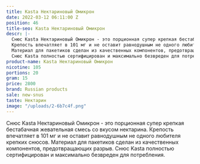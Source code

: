 ```yaml
---
title: Kasta Нектариновый Омикрон
date: 2022-03-12 06:11:00 Z
position: 46
title-seo: Kasta Нектариновый Омикрон
descr: |-
  Снюс Kasta Нектариновый Омикрон - это порционная супер крепкая бестабачная жевательная смесь со вкусом нектарина.
  Крепость впечатляет в 101 мг и не оставит равнодушным не одного любителя крепких снюсов.
  Материал для пакетиков сделан из качественных компонентов, предотвращающих разрыв.
  Снюс Kasta полностью сертифицирован и максимально безвреден для потребления.
product-name: Kasta Нектариновый Омикрон
nicotine: 105
portions: 20
gram: 15
price: 2800
brand: Russian products
sale: new-snus
taste: Нектарин
image: "/uploads/2-6b7c4f.png"
---
```


Снюс Kasta Нектариновый Омикрон - это порционная супер крепкая бестабачная жевательная смесь со вкусом нектарина.
Крепость впечатляет в 101 мг и не оставит равнодушным не одного любителя крепких снюсов.
Материал для пакетиков сделан из качественных компонентов, предотвращающих разрыв.
Снюс Kasta полностью сертифицирован и максимально безвреден для потребления.
